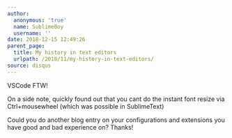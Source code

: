 ```yaml
---
author:
  anonymous: 'true'
  name: SublimeBoy
  username: ''
date: 2018-12-15 12:49:26
parent_page:
  title: My history in text editors
  urlpath: /2018/11/my-history-in-text-editors/
source: disqus
---
```


<p>VSCode FTW!</p><p>On a side note, quickly found out that you cant do the instant font resize via Ctrl+mousewheel (which was possible in SublimeText)</p><p>Could you do another blog entry on your configurations and extensions you have good and bad experience on? Thanks!</p>
